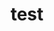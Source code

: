 ---
layout: profile
title : test
Name: Yijun Yan (aka Lincoln)
University: High School Graduate - Will update by the end of the program
City: Sydney
Country: Australia
Bio: Hey, I'm Lincoln Yan. I'm a passinate developer - check out my work at https://yyjlincoln.com
Favourite-Programming-Languages: TypeScript, Python
Interests-Outside-Of-Tech: Music
GitHub: yyjlincoln
LinkedIn: yyjlincoln
Twitter: N/A
Image: https://drive.google.com/open?id=13fRuhcS_dWXRjhWwMQFhOvKYPCFJeE7F
Resume: https://drive.google.com/open?id=1erV8mBmkr8v-F9C4tV-MG3XtTyknqyRb
---